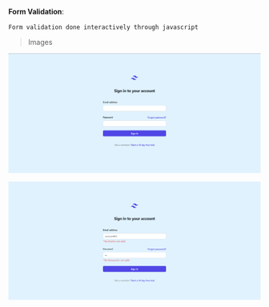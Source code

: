 **Form Validation**:

```
Form validation done interactively through javascript

```

> Images 

![alt text](image.png)

![alt text](image-1.png)
